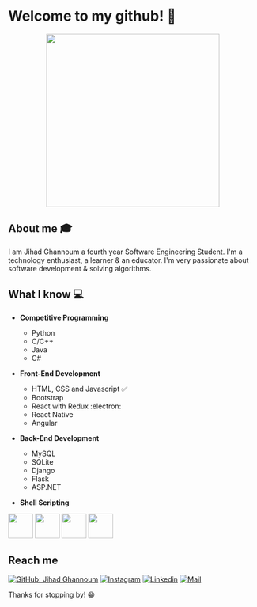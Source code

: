 # Welcome to my github! 👋

<div align="center">
	<img src="https://miro.medium.com/max/9000/0*goaFvkjpQM-0p0h6.", height=350px>
</div>

## About me :mortar_board:
I am Jihad Ghannoum a fourth year Software Engineering Student. I'm a technology enthusiast, a learner & an educator. I'm very passionate about software development & solving algorithms.


## What I know :computer:
- **Competitive Programming**
	- Python
	- C/C++
	- Java
	- C#
	 
- **Front-End Development**
	- HTML, CSS and Javascript :white_check_mark:
	- Bootstrap
	- React with Redux :electron:
	- React Native
	- Angular

- **Back-End Development**
	- MySQL
	- SQLite
	- Django
	- Flask
	- ASP.NET


- **Shell Scripting**

<code><a href="https://www.python.org/" target="_blank"><img height="50" src="https://www.vectorlogo.zone/logos/python/python-ar21.svg"></a></code>
<code><a href="https://www.linux.org/" target="_blank"><img height="50" src="https://www.vectorlogo.zone/logos/linux/linux-ar21.svg"></a></code>
<code><a href="https://reactjs.org/" target="_blank"><img height="50" src="https://www.vectorlogo.zone/logos/reactjs/reactjs-ar21.svg"></a></code>
<code><a href="https://www.docker.com/" target="_blank"><img height="50" src="https://www.vectorlogo.zone/logos/docker/docker-official.svg"></a></code>


## Reach me 
[![GitHub: Jihad Ghannoum](https://img.shields.io/github/followers/Ghannoum99?label=Ghannoum99&style=social)](https://github.com/Ghannoum99)
[![Instagram](https://img.shields.io/badge/-@gh_jihad-red?style=flat-square&logo=instagram&logoColor=white&link=https://www.instagram.com/gh_jihad/)](https://www.instagram.com/gh_jihad/)
[![Linkedin](https://img.shields.io/badge/-Jihad%20Ghannoum-blue?style=flat-square&logo=linkedin&logoColor=white&link=https://www.linkedin.com/in/jihad-ghannoum/)](https://www.linkedin.com/in/jihad-ghannoum/)
[![Mail](https://img.shields.io/badge/-ghannoumjihad59@gmail.com-gray?style=flat-square&logo=gmail&logoColor=red&link=https://www.linkedin.com/in/jihad-ghannoum/)](mailto:ghannoumjihad59@gmail.com)


Thanks for stopping by! 😁

